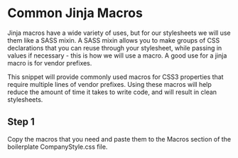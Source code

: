 Common Jinja Macros
================================================
Jinja macros have a wide variety of uses, but for our stylesheets we will use them like a SASS mixin. A SASS mixin allows you to make groups of CSS declarations that you can reuse through your stylesheet, while passing in values if necessary - this is how we will use a macro. A good use for a jinja macro is for vendor prefixes.

This snippet will provide commonly used macros for CSS3 properties that require multiple lines of vendor prefixes. Using these macros will help reduce the amount of time it takes to write code, and will result in clean stylesheets.

Step 1
------
Copy the macros that you need and paste them to the Macros section of the boilerplate CompanyStyle.css file.